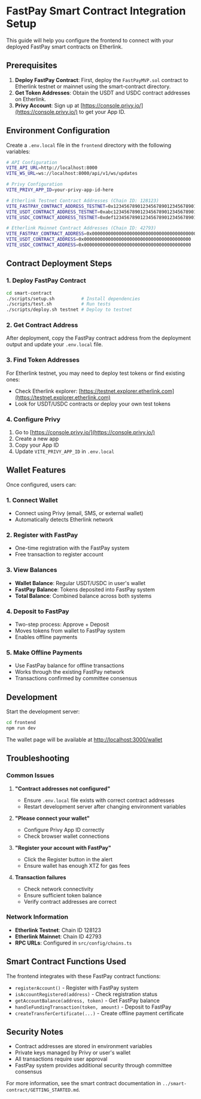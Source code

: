 # FastPay Smart Contract Integration Setup

This guide will help you configure the frontend to connect with your deployed FastPay smart contracts on Etherlink.

## Prerequisites

1. **Deploy FastPay Contract**: First, deploy the `FastPayMVP.sol` contract to Etherlink testnet or mainnet using the smart-contract directory.
2. **Get Token Addresses**: Obtain the USDT and USDC contract addresses on Etherlink.
3. **Privy Account**: Sign up at [https://console.privy.io/](https://console.privy.io/) to get your App ID.

## Environment Configuration

Create a `.env.local` file in the `frontend` directory with the following variables:

```bash
# API Configuration
VITE_API_URL=http://localhost:8000
VITE_WS_URL=ws://localhost:8000/api/v1/ws/updates

# Privy Configuration
VITE_PRIVY_APP_ID=your-privy-app-id-here

# Etherlink Testnet Contract Addresses (Chain ID: 128123)
VITE_FASTPAY_CONTRACT_ADDRESS_TESTNET=0x1234567890123456789012345678901234567890
VITE_USDT_CONTRACT_ADDRESS_TESTNET=0xabc1234567890123456789012345678901234567890
VITE_USDC_CONTRACT_ADDRESS_TESTNET=0xdef1234567890123456789012345678901234567890

# Etherlink Mainnet Contract Addresses (Chain ID: 42793)
VITE_FASTPAY_CONTRACT_ADDRESS=0x0000000000000000000000000000000000000000
VITE_USDT_CONTRACT_ADDRESS=0x0000000000000000000000000000000000000000
VITE_USDC_CONTRACT_ADDRESS=0x0000000000000000000000000000000000000000
```

## Contract Deployment Steps

### 1. Deploy FastPay Contract

```bash
cd smart-contract
./scripts/setup.sh          # Install dependencies
./scripts/test.sh           # Run tests
./scripts/deploy.sh testnet # Deploy to testnet
```

### 2. Get Contract Address

After deployment, copy the FastPay contract address from the deployment output and update your `.env.local` file.

### 3. Find Token Addresses

For Etherlink testnet, you may need to deploy test tokens or find existing ones:

- Check Etherlink explorer: [https://testnet.explorer.etherlink.com](https://testnet.explorer.etherlink.com)
- Look for USDT/USDC contracts or deploy your own test tokens

### 4. Configure Privy

1. Go to [https://console.privy.io/](https://console.privy.io/)
2. Create a new app
3. Copy your App ID
4. Update `VITE_PRIVY_APP_ID` in `.env.local`

## Wallet Features

Once configured, users can:

### 1. **Connect Wallet**
- Connect using Privy (email, SMS, or external wallet)
- Automatically detects Etherlink network

### 2. **Register with FastPay**
- One-time registration with the FastPay system
- Free transaction to register account

### 3. **View Balances**
- **Wallet Balance**: Regular USDT/USDC in user's wallet
- **FastPay Balance**: Tokens deposited into FastPay system
- **Total Balance**: Combined balance across both systems

### 4. **Deposit to FastPay**
- Two-step process: Approve + Deposit
- Moves tokens from wallet to FastPay system
- Enables offline payments

### 5. **Make Offline Payments**
- Use FastPay balance for offline transactions
- Works through the existing FastPay network
- Transactions confirmed by committee consensus

## Development

Start the development server:

```bash
cd frontend
npm run dev
```

The wallet page will be available at [http://localhost:3000/wallet](http://localhost:3000/wallet)

## Troubleshooting

### Common Issues

1. **"Contract addresses not configured"**
   - Ensure `.env.local` file exists with correct contract addresses
   - Restart development server after changing environment variables

2. **"Please connect your wallet"**
   - Configure Privy App ID correctly
   - Check browser wallet connections

3. **"Register your account with FastPay"**
   - Click the Register button in the alert
   - Ensure wallet has enough XTZ for gas fees

4. **Transaction failures**
   - Check network connectivity
   - Ensure sufficient token balance
   - Verify contract addresses are correct

### Network Information

- **Etherlink Testnet**: Chain ID 128123
- **Etherlink Mainnet**: Chain ID 42793
- **RPC URLs**: Configured in `src/config/chains.ts`

## Smart Contract Functions Used

The frontend integrates with these FastPay contract functions:

- `registerAccount()` - Register with FastPay system
- `isAccountRegistered(address)` - Check registration status  
- `getAccountBalance(address, token)` - Get FastPay balance
- `handleFundingTransaction(token, amount)` - Deposit to FastPay
- `createTransferCertificate(...)` - Create offline payment certificate

## Security Notes

- Contract addresses are stored in environment variables
- Private keys managed by Privy or user's wallet
- All transactions require user approval
- FastPay system provides additional security through committee consensus

For more information, see the smart contract documentation in `../smart-contract/GETTING_STARTED.md`. 